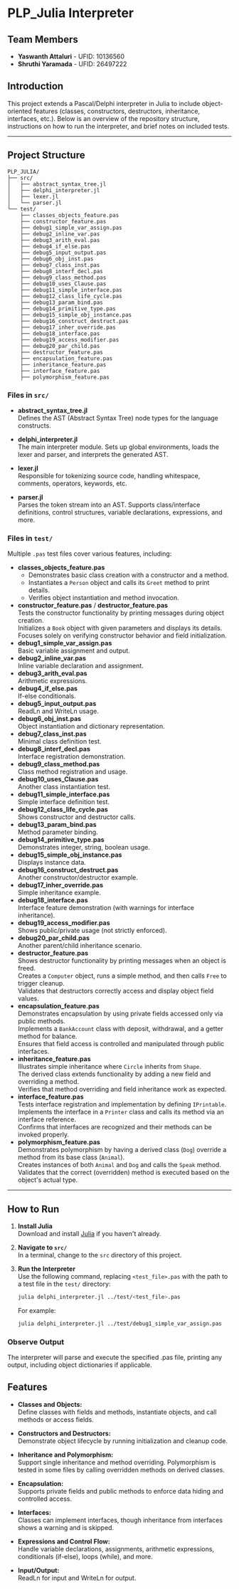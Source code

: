 # PLP_Julia Interpreter

## Team Members
- **Yaswanth Attaluri** - UFID: 10136560  
- **Shruthi Yaramada** - UFID: 26497222

## Introduction
This project extends a Pascal/Delphi interpreter in Julia to include object-oriented features (classes, constructors, destructors, inheritance, interfaces, etc.). Below is an overview of the repository structure, instructions on how to run the interpreter, and brief notes on included tests.

---

## Project Structure

    PLP_JULIA/
    ├── src/
    │   ├── abstract_syntax_tree.jl
    │   ├── delphi_interpreter.jl
    │   ├── lexer.jl
    │   └── parser.jl
    └── test/
        ├── classes_objects_feature.pas
        ├── constructor_feature.pas
        ├── debug1_simple_var_assign.pas
        ├── debug2_inline_var.pas
        ├── debug3_arith_eval.pas
        ├── debug4_if_else.pas
        ├── debug5_input_output.pas
        ├── debug6_obj_inst.pas
        ├── debug7_class_inst.pas
        ├── debug8_interf_decl.pas
        ├── debug9_class_method.pas
        ├── debug10_uses_Clause.pas
        ├── debug11_simple_interface.pas
        ├── debug12_class_life_cycle.pas
        ├── debug13_param_bind.pas
        ├── debug14_primitive_type.pas
        ├── debug15_simple_obj_instance.pas
        ├── debug16_construct_destruct.pas
        ├── debug17_inher_override.pas
        ├── debug18_interface.pas
        ├── debug19_access_modifier.pas
        ├── debug20_par_child.pas
        ├── destructor_feature.pas
        ├── encapsulation_feature.pas
        ├── inheritance_feature.pas
        ├── interface_feature.pas
        ├── polymorphism_feature.pas

### Files in `src/`

- **abstract_syntax_tree.jl**  
  Defines the AST (Abstract Syntax Tree) node types for the language constructs.

- **delphi_interpreter.jl**  
  The main interpreter module. Sets up global environments, loads the lexer and parser, and interprets the generated AST.

- **lexer.jl**  
  Responsible for tokenizing source code, handling whitespace, comments, operators, keywords, etc.

- **parser.jl**  
  Parses the token stream into an AST. Supports class/interface definitions, control structures, variable declarations, expressions, and more.

### Files in `test/`

Multiple `.pas` test files cover various features, including:
- **classes_objects_feature.pas** 
  - Demonstrates basic class creation with a constructor and a method.  
  - Instantiates a `Person` object and calls its `Greet` method to print details.  
  - Verifies object instantiation and method invocation.
- **constructor_feature.pas** / **destructor_feature.pas**  
  Tests the constructor functionality by printing messages during object creation.  
  Initializes a `Book` object with given parameters and displays its details.  
  Focuses solely on verifying constructor behavior and field initialization.
- **debug1_simple_var_assign.pas**  
  Basic variable assignment and output.
- **debug2_inline_var.pas**  
  Inline variable declaration and assignment.
- **debug3_arith_eval.pas**  
  Arithmetic expressions.
- **debug4_if_else.pas**  
  If-else conditionals.
- **debug5_input_output.pas**  
  ReadLn and WriteLn usage.
- **debug6_obj_inst.pas**  
  Object instantiation and dictionary representation.
- **debug7_class_inst.pas**  
  Minimal class definition test.
- **debug8_interf_decl.pas**  
  Interface registration demonstration.
- **debug9_class_method.pas**  
  Class method registration and usage.
- **debug10_uses_Clause.pas**  
  Another class instantiation test.
- **debug11_simple_interface.pas**  
  Simple interface definition test.
- **debug12_class_life_cycle.pas**  
  Shows constructor and destructor calls.
- **debug13_param_bind.pas**  
  Method parameter binding.
- **debug14_primitive_type.pas**  
  Demonstrates integer, string, boolean usage.
- **debug15_simple_obj_instance.pas**  
  Displays instance data.
- **debug16_construct_destruct.pas**  
  Another constructor/destructor example.
- **debug17_inher_override.pas**  
  Simple inheritance example.
- **debug18_interface.pas**  
  Interface feature demonstration (with warnings for interface inheritance).
- **debug19_access_modifier.pas**  
  Shows public/private usage (not strictly enforced).
- **debug20_par_child.pas**  
  Another parent/child inheritance scenario.
- **destructor_feature.pas**  
  Shows destructor functionality by printing messages when an object is freed.  
  Creates a `Computer` object, runs a simple method, and then calls `Free` to trigger cleanup.  
  Validates that destructors correctly access and display object field values.
- **encapsulation_feature.pas**  
  Demonstrates encapsulation by using private fields accessed only via public methods.  
  Implements a `BankAccount` class with deposit, withdrawal, and a getter method for balance.  
  Ensures that field access is controlled and manipulated through public interfaces.
- **inheritance_feature.pas**  
  Illustrates simple inheritance where `Circle` inherits from `Shape`.  
  The derived class extends functionality by adding a new field and overriding a method.  
  Verifies that method overriding and field inheritance work as expected.
- **interface_feature.pas**  
  Tests interface registration and implementation by defining `IPrintable`.  
  Implements the interface in a `Printer` class and calls its method via an interface reference.  
  Confirms that interfaces are recognized and their methods can be invoked properly.
- **polymorphism_feature.pas**  
  Demonstrates polymorphism by having a derived class (`Dog`) override a method from its base class (`Animal`).  
  Creates instances of both `Animal` and `Dog` and calls the `Speak` method.  
  Validates that the correct (overridden) method is executed based on the object's actual type.

---

## How to Run

1. **Install Julia**  
   Download and install [Julia](https://julialang.org/downloads/) if you haven't already.

2. **Navigate to `src/`**  
   In a terminal, change to the `src` directory of this project.

3. **Run the Interpreter**  
   Use the following command, replacing `<test_file>.pas` with the path to a test file in the `test/` directory:
   ```bash
   julia delphi_interpreter.jl ../test/<test_file>.pas
   ```

    For example:
    ```bash
    julia delphi_interpreter.jl ../test/debug1_simple_var_assign.pas
    ```
### Observe Output
The interpreter will parse and execute the specified .pas file, printing any output, including object dictionaries if applicable.

## Features

- **Classes and Objects:**  
  Define classes with fields and methods, instantiate objects, and call methods or access fields.

- **Constructors and Destructors:**  
  Demonstrate object lifecycle by running initialization and cleanup code.

- **Inheritance and Polymorphism:**  
  Support single inheritance and method overriding. Polymorphism is tested in some files by calling overridden methods on derived classes.

- **Encapsulation:**  
  Supports private fields and public methods to enforce data hiding and controlled access.

- **Interfaces:**  
  Classes can implement interfaces, though inheritance from interfaces shows a warning and is skipped.

- **Expressions and Control Flow:**  
  Handle variable declarations, assignments, arithmetic expressions, conditionals (if-else), loops (while), and more.

- **Input/Output:**  
  ReadLn for input and WriteLn for output.

